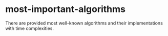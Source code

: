 # most-important-algorithms
There are provided most well-known algorithms and their implementations with time complexities.
